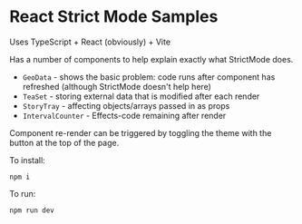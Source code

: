 # React Strict Mode Samples

Uses TypeScript + React (obviously) + Vite

Has a number of components to help explain exactly what StrictMode does.

* `GeoData` - shows the basic problem: code runs after component has refreshed (although StrictMode doesn't help here)
* `TeaSet` - storing external data that is modified after each render
* `StoryTray` - affecting objects/arrays passed in as props
* `IntervalCounter` - Effects-code remaining after render

Component re-render can be triggered by toggling the theme with the button at the top of the page.

To install:

`npm i`

To run:

`npm run dev`